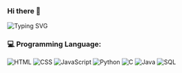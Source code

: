 ### Hi there 👋

<!--
**YuanqianFang/yuanqianfang** is a ✨ _special_ ✨ repository because its `README.md` (this file) appears on your GitHub profile.

Here are some ideas to get you started:

- 🔭 I’m currently working on ...
- 🌱 I’m currently learning ...
- 👯 I’m looking to collaborate on ...
- 🤔 I’m looking for help with ...
- 💬 Ask me about ...
- 📫 How to reach me: ...
- 😄 Pronouns: ...
- ⚡ Fun fact: ...
-->
![Typing SVG](https://readme-typing-svg.demolab.com?font=Fira+Code&weight=500&size=30&duration=5500&pause=1500&color=F7A6D3&background=FF613000&width=435&lines=Welcome+to+my+profile+!)

### 💻 Programming Language:
<p>
   <img alt="HTML" src="https://img.shields.io/badge/HTML-E34F26.svg?logo=html5&logoColor=white">
   <img alt="CSS" src="https://img.shields.io/badge/CSS-1572B6.svg?logo=css3&logoColor=white">
   <img alt="JavaScript" src="https://img.shields.io/badge/JavaScript-F7DF1E.svg?logo=javascript&logoColor=black">
   <img alt="Python" src="https://img.shields.io/badge/Python-14354C.svg?logo=python&logoColor=white">
   <img alt="C" src="https://custom-icon-badges.demolab.com/badge/C-03599C.svg?logo=c-in-hexagon&logoColor=white">
   <img alt="Java" src="https://custom-icon-badges.demolab.com/badge/Java-007396.svg?logo=java&logoColor=white">
   <img alt="SQL" src="https://custom-icon-badges.demolab.com/badge/SQL-025E8C.svg?logo=database&logoColor=white">
</p>
